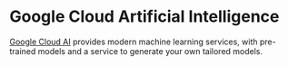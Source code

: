 # Google Cloud Artificial Intelligence

[Google Cloud AI](https://cloud.google.com/products/machine-learning/) provides modern machine learning services, with pre-trained models and a service to generate your own tailored models.

